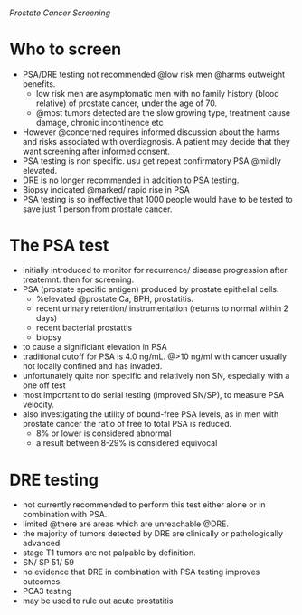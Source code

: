 ###### Prostate Cancer Screening

# Who to screen
- PSA/DRE testing not recommended @low risk men @harms outweight benefits. 
    + low risk men are asymptomatic men with no family history (blood relative) of prostate cancer, under the age of 70.
    + @most tumors detected are the slow growing type, treatment cause damage, chronic incontinence etc
- However @concerned requires informed discussion about the harms and risks associated with overdiagnosis. A patient may decide that they want screening after informed consent. 
- PSA testing is non specific. usu get repeat confirmatory PSA @mildly elevated. 
- DRE is no longer recommended in addition to PSA testing. 
- Biopsy indicated @marked/ rapid rise in PSA
- PSA testing is so ineffective that 1000 people would have to be tested to save just 1 person from prostate cancer.

# The PSA test
- initially introduced to monitor for recurrence/ disease progression after treatemnt. then for screening. 
- PSA (prostate specific antigen) produced by prostate epithelial cells. 
    + %elevated @prostate Ca, BPH, prostatitis.
    + recent urinary retention/ instrumentation (returns to normal within 2 days)
    + recent bacterial prostattis
    + biopsy
- to cause a significiant elevation in PSA
- traditional cutoff for PSA is 4.0 ng/mL. @>10 ng/ml with cancer usually not locally confined and has invaded.  
- unfortunately quite non specific and relatively non SN, especially with a one off test
- most important to do serial testing (improved SN/SP), to measure PSA velocity.
- also investigating the utility of bound-free PSA levels, as in men with prostate cancer the ratio of free to total PSA is reduced. 
    + 8% or lower is considered abnormal
    + a result between 8-29% is considered equivocal

# DRE testing
- not currently recommended to perform this test either alone or in combination with PSA. 
- limited @there are areas which are unreachable @DRE. 
- the majority of tumors detected by DRE are clinically or pathologically advanced. 
- stage T1 tumors are not palpable by definition.
- SN/ SP 51/ 59
- no evidence that DRE in combination with PSA testing improves outcomes.
- PCA3 testing
- may be used to rule out acute prostatitis 
